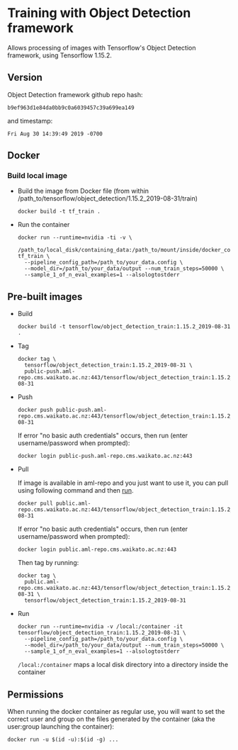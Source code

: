 # Training with Object Detection framework

Allows processing of images with Tensorflow's Object Detection framework, using Tensorflow 1.15.2.

## Version

Object Detection framework github repo hash:

```
b9ef963d1e84da0bb9c0a6039457c39a699ea149
```

and timestamp:

```
Fri Aug 30 14:39:49 2019 -0700
```

## Docker

### Build local image

* Build the image from Docker file (from within /path_to/tensorflow/object_detection/1.15.2_2019-08-31/train)

  ```commandline
  docker build -t tf_train .
  ```

* Run the container

  ```commandline
  docker run --runtime=nvidia -ti -v \
    /path_to/local_disk/containing_data:/path_to/mount/inside/docker_container tf_train \
    --pipeline_config_path=/path_to/your_data.config \
    --model_dir=/path_to/your_data/output --num_train_steps=50000 \
    --sample_1_of_n_eval_examples=1 --alsologtostderr
  ```

## Pre-built images

* Build

  ```commandline
  docker build -t tensorflow/object_detection_train:1.15.2_2019-08-31 .
  ```
  
* Tag

  ```commandline
  docker tag \
    tensorflow/object_detection_train:1.15.2_2019-08-31 \
    public-push.aml-repo.cms.waikato.ac.nz:443/tensorflow/object_detection_train:1.15.2_2019-08-31
  ```
  
* Push

  ```commandline
  docker push public-push.aml-repo.cms.waikato.ac.nz:443/tensorflow/object_detection_train:1.15.2_2019-08-31
  ```
  If error "no basic auth credentials" occurs, then run (enter username/password when prompted):
  
  ```commandline
  docker login public-push.aml-repo.cms.waikato.ac.nz:443
  ```
  
* Pull

  If image is available in aml-repo and you just want to use it, you can pull using following command and then [run](#run).

  ```commandline
  docker pull public.aml-repo.cms.waikato.ac.nz:443/tensorflow/object_detection_train:1.15.2_2019-08-31
  ```
  If error "no basic auth credentials" occurs, then run (enter username/password when prompted):
  
  ```commandline
  docker login public.aml-repo.cms.waikato.ac.nz:443
  ```
  Then tag by running:
  
  ```commandline
  docker tag \
    public.aml-repo.cms.waikato.ac.nz:443/tensorflow/object_detection_train:1.15.2_2019-08-31 \
    tensorflow/object_detection_train:1.15.2_2019-08-31
  ```

* <a name="run">Run</a>

  ```commandline
  docker run --runtime=nvidia -v /local:/container -it tensorflow/object_detection_train:1.15.2_2019-08-31 \
    --pipeline_config_path=/path_to/your_data.config \
    --model_dir=/path_to/your_data/output --num_train_steps=50000 \
    --sample_1_of_n_eval_examples=1 --alsologtostderr
  ```
  `/local:/container` maps a local disk directory into a directory inside the container


## Permissions

When running the docker container as regular use, you will want to set the correct
user and group on the files generated by the container (aka the user:group launching
the container):

```commandline
docker run -u $(id -u):$(id -g) ...
```
